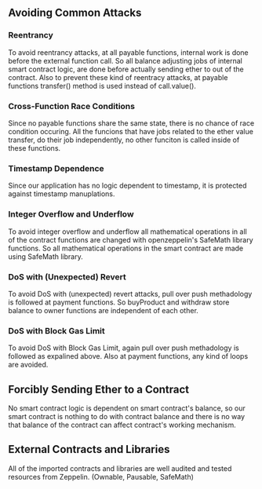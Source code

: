 ## Avoiding Common Attacks  
### Reentrancy
To avoid reentrancy attacks, at all payable functions, internal work is done before the external function call. So all balance adjusting jobs of internal smart contract logic, are done before actually sending ether to out of the contract. Also to prevent these kind of reentracy attacks, at payable functions transfer() method is used instead of call.value().
### Cross-Function Race Conditions
Since no payable functions share the same state, there is no chance of race condition occuring. All the funcions that have jobs related to the ether value transfer, do their job independently, no other funciton is called inside of these functions.
### Timestamp Dependence
Since our application has no logic dependent to timestamp, it is protected against timestamp manuplations.
### Integer Overflow and Underflow
To avoid integer overflow and underflow all mathematical operations in all of the contract functions are changed with openzeppelin's SafeMath library functions. So all mathematical operations in the smart contract are made using SafeMath library.
### DoS with (Unexpected) Revert
To avoid DoS with (unexpected) revert attacks, pull over push methadology is followed at payment functions. So buyProduct and withdraw store balance to owner functions are independent of each other.
### DoS with Block Gas Limit
To avoid DoS with Block Gas Limit, again pull over push methadology is followed as expalined above. Also at payment functions, any kind of loops are avoided.
## Forcibly Sending Ether to a Contract
No smart contract logic is dependent on smart contract's balance, so our smart contract is nothing to do with contract balance and there is no way that balance of the contract can affect contract's working mechanism.
## External Contracts and Libraries
All of the imported contracts and libraries are well audited and tested resources from Zeppelin. (Ownable, Pausable, SafeMath)
